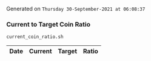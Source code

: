 Generated on `Thursday 30-September-2021 at 06:08:37`

### Current to Target Coin Ratio
`current_coin_ratio.sh`

Date|Current|Target|Ratio
---|---|---|---
